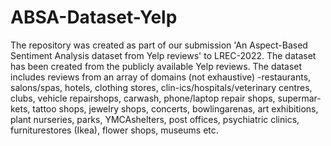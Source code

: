 # ABSA-Dataset-Yelp
The repository was created as part of our submission 'An Aspect-Based Sentiment Analysis dataset from Yelp reviews' to LREC-2022.
The dataset has been created from the publicly available Yelp reviews. The  dataset  includes reviews  from  an  array  of  domains  (not  exhaustive)  -restaurants,  salons/spas,  hotels,  clothing  stores,  clin-ics/hospitals/veterinary  centres,  clubs,  vehicle  repairshops, carwash, phone/laptop repair shops, supermar-kets,  tattoo  shops,  jewelry  shops,  concerts,  bowlingarenas, art exhibitions, plant nurseries, parks, YMCAshelters,   post  offices,   psychiatric  clinics,   furniturestores (Ikea), flower shops, museums etc.


